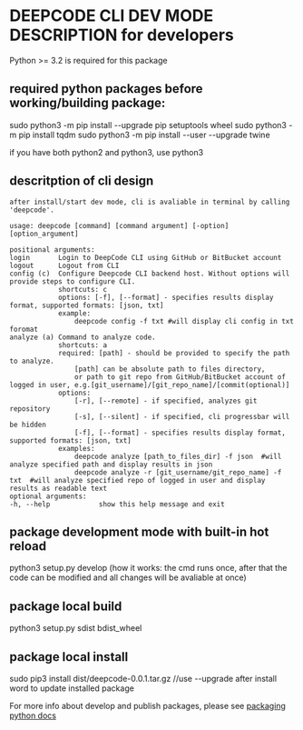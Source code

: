 # DEEPCODE CLI DEV MODE DESCRIPTION for developers

Python >= 3.2 is required for this package

## required python packages before working/building package:

sudo python3 -m pip install --upgrade pip setuptools wheel
sudo python3 -m pip install tqdm
sudo python3 -m pip install --user --upgrade twine

if you have both python2 and python3, use python3

## descritption of cli design

```
after install/start dev mode, cli is avaliable in terminal by calling 'deepcode'.

usage: deepcode [command] [command argument] [-option] [option_argument]

positional arguments:
login       Login to DeepCode CLI using GitHub or BitBucket account
logout      Logout from CLI
config (c)  Configure Deepcode CLI backend host. Without options will provide steps to configure CLI.
            shortcuts: c
            options: [-f], [--format] - specifies results display format, supported formats: [json, txt]
            example:
                deepcode config -f txt #will display cli config in txt foromat
analyze (a) Command to analyze code.
            shortcuts: a
            required: [path] - should be provided to specify the path to analyze.
                [path] can be absolute path to files directory,
                or path to git repo from GitHub/BitBucket account of logged in user, e.g.[git_username]/[git_repo_name]/[commit(optional)]
            options:
                [-r], [--remote] - if specified, analyzes git repository
                [-s], [--silent] - if specified, cli progressbar will be hidden
                [-f], [--format] - specifies results display format, supported formats: [json, txt]
            examples:
                deepcode analyze [path_to_files_dir] -f json  #will analyze specified path and display results in json
                deepcode analyze -r [git_username/git_repo_name] -f txt  #will analyze specified repo of logged in user and display results as readable text
optional arguments:
-h, --help            show this help message and exit
```

## package development mode with built-in hot reload

python3 setup.py develop
(how it works: the cmd runs once, after that the code can be modified and all changes will be avaliable at once)

## package local build

python3 setup.py sdist bdist_wheel

## package local install

sudo pip3 install dist/deepcode-0.0.1.tar.gz //use --upgrade after install word to update installed package

For more info about develop and publish packages, please see [packaging python docs](https://packaging.python.org/tutorials/packaging-projects/)
